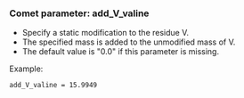 ### Comet parameter: add_V_valine

- Specify a static modification to the residue V.
- The specified mass is added to the unmodified mass of V.
- The default value is "0.0" if this parameter is missing.

Example:
```
add_V_valine = 15.9949
```
